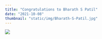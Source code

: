 ```yaml
---
title: "Congratulations to Bharath S Patil"
date: "2021-10-08"
thumbnail: "static/img/Bharath-S-Patil.jpg"
---
```


![](images/Bharath-S-Patil-300x300.jpg)
